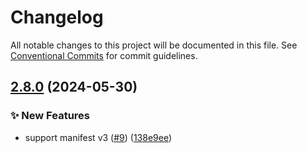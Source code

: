 # Changelog

All notable changes to this project will be documented in this file. See
[Conventional Commits](https://conventionalcommits.org) for commit guidelines.

## [2.8.0](https://github.com/myparcelnl/browser-extension/compare/v2.7.2...v2.8.0) (2024-05-30)


### :sparkles: New Features

* support manifest v3 ([#9](https://github.com/myparcelnl/browser-extension/issues/9)) ([138e9ee](https://github.com/myparcelnl/browser-extension/commit/138e9eedab3ee06b478b37492f4a463745092b48))
